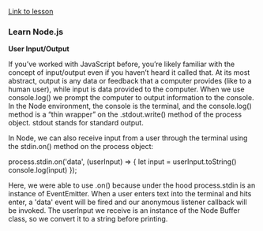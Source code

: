 [Link to lesson](https://www.codecademy.com/paths/create-a-back-end-app-with-javascript/tracks/bapi-learn-express/modules/introduction-to-node-js/lessons/node/exercises/user-io)

### Learn Node.js

**User Input/Output**

If you’ve worked with JavaScript before, you’re likely familiar with the concept of input/output even if you haven’t heard it called that. At its most abstract, output is any data or feedback that a computer provides (like to a human user), while input is data provided to the computer. When we use console.log() we prompt the computer to output information to the console. In the Node environment, the console is the terminal, and the console.log() method is a “thin wrapper” on the .stdout.write() method of the process object. stdout stands for standard output.

In Node, we can also receive input from a user through the terminal using the stdin.on() method on the process object:

process.stdin.on('data', (userInput) => {
  let input = userInput.toString()
  console.log(input)
});

Here, we were able to use .on() because under the hood process.stdin is an instance of EventEmitter. When a user enters text into the terminal and hits enter, a 'data' event will be fired and our anonymous listener callback will be invoked. The userInput we receive is an instance of the Node Buffer class, so we convert it to a string before printing.


